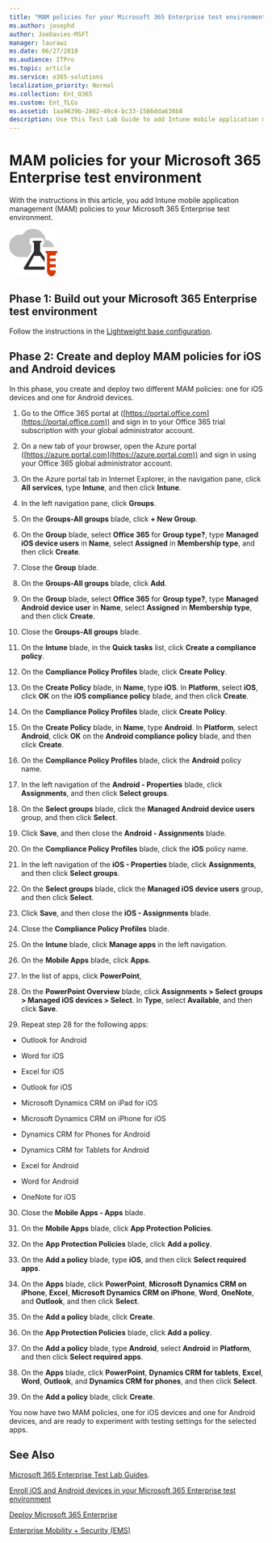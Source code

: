 ```yaml
---
title: "MAM policies for your Microsoft 365 Enterprise test environment"
ms.author: josephd
author: JoeDavies-MSFT
manager: laurawi
ms.date: 06/27/2018
ms.audience: ITPro
ms.topic: article
ms.service: o365-solutions
localization_priority: Normal
ms.collection: Ent_O365
ms.custom: Ent_TLGs
ms.assetid: 1aa9639b-2862-49c4-bc33-1586dda636b8
description: Use this Test Lab Guide to add Intune mobile application management (MAM) policies to your Microsoft 365 Enterprise test environment.
---
```


# MAM policies for your Microsoft 365 Enterprise test environment

With the instructions in this article, you add Intune mobile application management (MAM) policies to your Microsoft 365 Enterprise test environment.

![Test Lab Guides for the Microsoft cloud](media/m365-enterprise-test-lab-guides/cloud-tlg-icon.png)
  
## Phase 1: Build out your Microsoft 365 Enterprise test environment

Follow the instructions in the [Lightweight base configuration](lightweight-base-configuration-microsoft-365-enterprise.md).
  
## Phase 2: Create and deploy MAM policies for iOS and Android devices

In this phase, you create and deploy two different MAM policies: one for iOS devices and one for Android devices.
  
1. Go to the Office 365 portal at ([https://portal.office.com](https://portal.office.com)) and sign in to your Office 365 trial subscription with your global administrator account.
    
2. On a new tab of your browser, open the Azure portal ([https://azure.portal.com](https://azure.portal.com)) and sign in using your Office 365 global administrator account.
    
3. On the Azure portal tab in Internet Explorer, in the navigation pane, click **All services**, type **Intune**, and then click **Intune**.
    
4. In the left navigation pane, click **Groups**.
    
5. On the **Groups-All groups** blade, click **+ New Group**.
    
6. On the **Group** blade, select **Office 365** for **Group type?**, type **Managed iOS device users** in **Name**, select **Assigned** in **Membership type**,  and then click **Create**. 
    
7. Close the **Group** blade.
    
8. On the **Groups-All groups** blade, click **Add**.
    
9. On the **Group** blade, select **Office 365** for **Group type?**, type **Managed Android device user** in **Name**, select **Assigned** in **Membership type**,  and then click **Create**.
    
10. Close the **Groups-All groups** blade.
    
11. On the **Intune** blade, in the **Quick tasks** list, click **Create a compliance policy**.
    
12. On the **Compliance Policy Profiles** blade, click **Create Policy**.
    
13. On the **Create Policy** blade, in **Name**, type **iOS**. In **Platform**, select **iOS**, click **OK** on the **iOS compliance policy** blade, and then click **Create**.
    
14. On the **Compliance Policy Profiles** blade, click **Create Policy**.
    
15. On the **Create Policy** blade, in **Name**, type **Android**. In **Platform**, select **Android**, click **OK** on the **Android compliance policy** blade, and then click **Create**.
    
16. On the **Compliance Policy Profiles** blade, click the **Android** policy name.
    
17. In the left navigation of the **Android - Properties** blade, click **Assignments**, and then click **Select groups**.
    
18. On the **Select groups** blade, click the **Managed Android device users** group, and then click **Select**.
    
19. Click **Save**, and then close the **Android - Assignments** blade.
    
20. On the **Compliance Policy Profiles** blade, click the **iOS** policy name.
    
21. In the left navigation of the **iOS - Properties** blade, click **Assignments**, and then click **Select groups**.
    
22. On the **Select groups** blade, click the **Managed iOS device users** group, and then click **Select**.
    
23. Click **Save**, and then close the **iOS - Assignments** blade.
    
24. Close the **Compliance Policy Profiles** blade.
    
25. On the **Intune** blade, click **Manage apps** in the left navigation.
    
26. On the **Mobile Apps** blade, click **Apps**.
    
27. In the list of apps, click **PowerPoint**, 
    
28. On the **PowerPoint Overview** blade, click **Assignments > Select groups > Managed iOS devices > Select**. In **Type**, select **Available**, and then click **Save**.
    
29. Repeat step 28 for the following apps:
    
  - Outlook for Android
    
  - Word for iOS
    
  - Excel for iOS
    
  - Outlook for iOS
    
  - Microsoft Dynamics CRM on iPad for iOS
    
  - Microsoft Dynamics CRM on iPhone for iOS
    
  - Dynamics CRM for Phones for Android
    
  - Dynamics CRM for Tablets for Android
    
  - Excel for Android
    
  - Word for Android
    
  - OneNote for iOS
    
30. Close the **Mobile Apps - Apps** blade.
    
31. On the **Mobile Apps** blade, click **App Protection Policies**.
    
32. On the **App Protection Policies** blade, click **Add a policy**.
    
33. On the **Add a policy** blade, type **iOS**, and then click **Select required apps**.
    
34. On the **Apps** blade, click **PowerPoint**, **Microsoft Dynamics CRM on iPhone**, **Excel**, **Microsoft Dynamics CRM on iPhone**, **Word**, **OneNote**, and **Outlook**, and then click **Select**.
    
35. On the **Add a policy** blade, click **Create**.
    
36. On the **App Protection Policies** blade, click **Add a policy**.
    
37. On the **Add a policy** blade, type **Android**, select **Android** in **Platform**, and then click **Select required apps**.
    
38. On the **Apps** blade, click **PowerPoint**, **Dynamics CRM for tablets**, **Excel**, **Word**, **Outlook**, and **Dynamics CRM for phones**, and then click **Select**.
    
39. On the **Add a policy** blade, click **Create**.
    
You now have two MAM policies, one for iOS devices and one for Android devices, and are ready to experiment with testing settings for the selected apps.
  
  
## See Also

[Microsoft 365 Enterprise Test Lab Guides](m365-enterprise-test-lab-guides.md).
  
[Enroll iOS and Android devices in your Microsoft 365 Enterprise test environment](enroll-ios-and-android-devices-in-your-microsoft-enterprise-365-dev-test-environ.md)
  
[Deploy Microsoft 365 Enterprise](deploy-microsoft-365-enterprise.md)

[Enterprise Mobility + Security (EMS)](https://www.microsoft.com/cloud-platform/enterprise-mobility-security)

